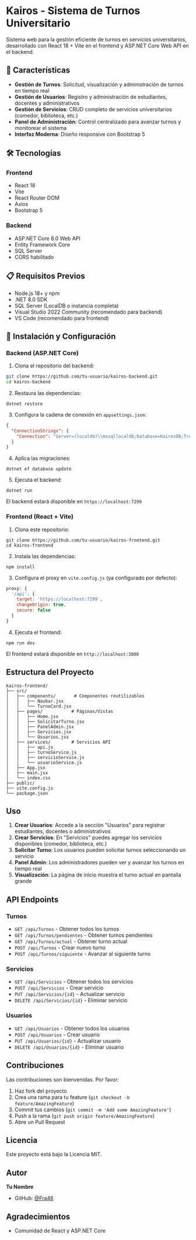 # Kairos - Sistema de Turnos Universitario

Sistema web para la gestión eficiente de turnos en servicios universitarios, desarrollado con React 18 + Vite en el frontend y ASP.NET Core Web API en el backend.

## 🚀 Características

- **Gestión de Turnos**: Solicitud, visualización y administración de turnos en tiempo real
- **Gestión de Usuarios**: Registro y administración de estudiantes, docentes y administrativos
- **Gestión de Servicios**: CRUD completo de servicios universitarios (comedor, biblioteca, etc.)
- **Panel de Administración**: Control centralizado para avanzar turnos y monitorear el sistema
- **Interfaz Moderna**: Diseño responsive con Bootstrap 5

## 🛠️ Tecnologías

### Frontend
- React 18
- Vite
- React Router DOM
- Axios
- Bootstrap 5

### Backend
- ASP.NET Core 8.0 Web API
- Entity Framework Core
- SQL Server
- CORS habilitado

## 📋 Requisitos Previos

- Node.js 18+ y npm
- .NET 8.0 SDK
- SQL Server (LocalDB o instancia completa)
- Visual Studio 2022 Community (recomendado para backend)
- VS Code (recomendado para frontend)

## 🔧 Instalación y Configuración

### Backend (ASP.NET Core)

1. Clona el repositorio del backend:
```bash
git clone https://github.com/tu-usuario/kairos-backend.git
cd kairos-backend
```

2. Restaura las dependencias:


```shellscript
dotnet restore
```

3. Configura la cadena de conexión en `appsettings.json`:


```json
{
  "ConnectionStrings": {
    "Connection": "Server=(localdb)\\mssqllocaldb;Database=KairosDB;Trusted_Connection=True;"
  }
}
```

4. Aplica las migraciones:


```shellscript
dotnet ef database update
```

5. Ejecuta el backend:


```shellscript
dotnet run
```

El backend estará disponible en `https://localhost:7299`

### Frontend (React + Vite)

1. Clona este repositorio:


```shellscript
git clone https://github.com/tu-usuario/kairos-frontend.git
cd kairos-frontend
```

2. Instala las dependencias:


```shellscript
npm install
```

3. Configura el proxy en `vite.config.js` (ya configurado por defecto):


```javascript
proxy: {
  '/api': {
    target: 'https://localhost:7299',
    changeOrigin: true,
    secure: false
  }
}
```

4. Ejecuta el frontend:


```shellscript
npm run dev
```

El frontend estará disponible en `http://localhost:3000`

## Estructura del Proyecto

```plaintext
kairos-frontend/
├── src/
│   ├── components/       # Componentes reutilizables
│   │   ├── Navbar.jsx
│   │   └── TurnoCard.jsx
│   ├── pages/           # Páginas/Vistas
│   │   ├── Home.jsx
│   │   ├── SolicitarTurno.jsx
│   │   ├── PanelAdmin.jsx
│   │   ├── Servicios.jsx
│   │   └── Usuarios.jsx
│   ├── services/        # Servicios API
│   │   ├── api.js
│   │   ├── turnoService.js
│   │   ├── servicioService.js
│   │   └── usuarioService.js
│   ├── App.jsx
│   ├── main.jsx
│   └── index.css
├── public/
├── vite.config.js
└── package.json
```

## Uso

1. **Crear Usuarios**: Accede a la sección "Usuarios" para registrar estudiantes, docentes o administrativos
2. **Crear Servicios**: En "Servicios" puedes agregar los servicios disponibles (comedor, biblioteca, etc.)
3. **Solicitar Turno**: Los usuarios pueden solicitar turnos seleccionando un servicio
4. **Panel Admin**: Los administradores pueden ver y avanzar los turnos en tiempo real
5. **Visualización**: La página de inicio muestra el turno actual en pantalla grande


## API Endpoints

### Turnos

- `GET /api/Turnos` - Obtener todos los turnos
- `GET /api/Turnos/pendientes` - Obtener turnos pendientes
- `GET /api/Turnos/actual` - Obtener turno actual
- `POST /api/Turnos` - Crear nuevo turno
- `POST /api/Turnos/siguiente` - Avanzar al siguiente turno


### Servicios

- `GET /api/Servicios` - Obtener todos los servicios
- `POST /api/Servicios` - Crear servicio
- `PUT /api/Servicios/{id}` - Actualizar servicio
- `DELETE /api/Servicios/{id}` - Eliminar servicio


### Usuarios

- `GET /api/Usuarios` - Obtener todos los usuarios
- `POST /api/Usuarios` - Crear usuario
- `PUT /api/Usuarios/{id}` - Actualizar usuario
- `DELETE /api/Usuarios/{id}` - Eliminar usuario


## Contribuciones

Las contribuciones son bienvenidas. Por favor:

1. Haz fork del proyecto
2. Crea una rama para tu feature (`git checkout -b feature/AmazingFeature`)
3. Commit tus cambios (`git commit -m 'Add some AmazingFeature'`)
4. Push a la rama (`git push origin feature/AmazingFeature`)
5. Abre un Pull Request


## Licencia

Este proyecto está bajo la Licencia MIT.

## Autor

**Tu Nombre**

- GitHub: [@Fra46](https://github.com/Fra46)

## Agradecimientos

- Comunidad de React y ASP.NET Core
